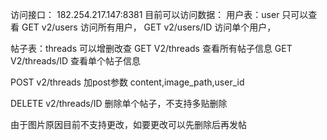 
访问接口：
182.254.217.147:8381
目前可以访问数据：
用户表：user 只可以查看
GET  v2/users 访问所有用户，
GET  v2/users/ID 访问单个用户，

帖子表：threads 可以增删改查
GET V2/threads 查看所有帖子信息
GET V2/threads/ID 查看单个帖子信息

POST v2/threads  加post参数 content,image_path,user_id

DELETE v2/threads/ID 删除单个帖子，不支持多贴删除

由于图片原因目前不支持更改，如要更改可以先删除后再发帖





